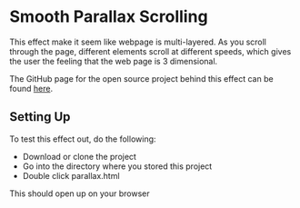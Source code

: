 # Smooth Parallax Scrolling

This effect make it seem like webpage is multi-layered. As you scroll through the page, different elements scroll at different speeds, which gives the user the feeling that the web page is 3 dimensional.

The GitHub page for the open source project behind this effect can be found [here](https://github.com/pixelcog/parallax.js/).

## Setting Up

To test this effect out, do the following:

- Download or clone the project
- Go into the directory where you stored this project
- Double click parallax.html

This should open up on your browser
